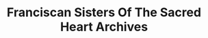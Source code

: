 ---
layout: repo
title: "Franciscan Sisters Of The Sacred Heart Archives"
id: 15876
permalink: repos/15876/
---